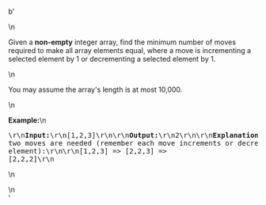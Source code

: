 b'<div class="question-description">\n<p><p><p>Given a <b>non-empty</b> integer array, find the minimum number of moves required to make all array elements equal, where a move is incrementing a selected element by 1 or decrementing a selected element by 1.</p>\n<p>You may assume the array\'s length is at most 10,000.</p>\n<p><b>Example:</b>\n<pre>\r\n<b>Input:</b>\r\n[1,2,3]\r\n\r\n<b>Output:</b>\r\n2\r\n\r\n<b>Explanation:</b>\r\nOnly two moves are needed (remember each move increments or decrements one element):\r\n\r\n[1,2,3]  =&gt;  [2,2,3]  =&gt;  [2,2,2]\r\n</pre>\n</p></p></p>\n</div>'